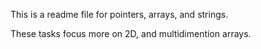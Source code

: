 This is a readme file for pointers, arrays, and strings.

These tasks focus more on 2D, and multidimention arrays.
